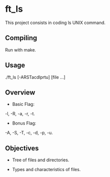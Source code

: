 # ft_ls

This project consists in coding ls UNIX command.

## Compiling

Run with make.

## Usage

./ft_ls [-ARSTacdlprtu] [file ...]

## Overview

* Basic Flag:

-l, -R, -a, -r, -t.

* Bonus Flag:

-A, -S, -T, -c, -d, -p, -u.

## Objectives

* Tree of files and directories.

* Types and characteristics of files.
